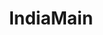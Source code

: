 ---
title: IndiaMain
crosslinks:
- IndiaNonPolitical
- indiadiscussion
- IndiaSpeaks
- india
- xkcd
- videos
---